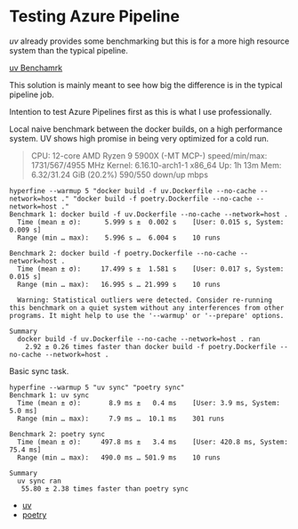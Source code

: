 # Testing Azure Pipeline

*uv* already provides some benchmarking but this is for a more high resource system than the typical pipeline.

[uv Benchamrk](https://github.com/astral-sh/uv/blob/main/BENCHMARKS.md)

This solution is mainly meant to see how big the difference is in the typical pipeline job.

Intention to test Azure Pipelines first as this is what I use professionally.

Local naive benchmark between the docker builds, on a high performance system.
UV shows high promise in being very optimized for a cold run.

> CPU: 12-core AMD Ryzen 9 5900X (-MT MCP-) speed/min/max: 1731/567/4955 MHz
> Kernel: 6.16.10-arch1-1 x86_64 Up: 1h 13m Mem: 6.32/31.24 GiB (20.2%)
> 590/550 down/up mbps

```
hyperfine --warmup 5 "docker build -f uv.Dockerfile --no-cache --network=host ." "docker build -f poetry.Dockerfile --no-cache --network=host ."
Benchmark 1: docker build -f uv.Dockerfile --no-cache --network=host .
  Time (mean ± σ):      5.999 s ±  0.002 s    [User: 0.015 s, System: 0.009 s]
  Range (min … max):    5.996 s …  6.004 s    10 runs

Benchmark 2: docker build -f poetry.Dockerfile --no-cache --network=host .
  Time (mean ± σ):     17.499 s ±  1.581 s    [User: 0.017 s, System: 0.015 s]
  Range (min … max):   16.995 s … 21.999 s    10 runs

  Warning: Statistical outliers were detected. Consider re-running this benchmark on a quiet system without any interferences from other programs. It might help to use the '--warmup' or '--prepare' options.

Summary
  docker build -f uv.Dockerfile --no-cache --network=host . ran
    2.92 ± 0.26 times faster than docker build -f poetry.Dockerfile --no-cache --network=host .
```

Basic sync task.
```
hyperfine --warmup 5 "uv sync" "poetry sync"
Benchmark 1: uv sync
  Time (mean ± σ):       8.9 ms ±   0.4 ms    [User: 3.9 ms, System: 5.0 ms]
  Range (min … max):     7.9 ms …  10.1 ms    301 runs

Benchmark 2: poetry sync
  Time (mean ± σ):     497.8 ms ±   3.4 ms    [User: 420.8 ms, System: 75.4 ms]
  Range (min … max):   490.0 ms … 501.9 ms    10 runs

Summary
  uv sync ran
   55.80 ± 2.38 times faster than poetry sync
```


- [uv](https://docs.astral.sh/uv/)
- [poetry](https://python-poetry.org/)
